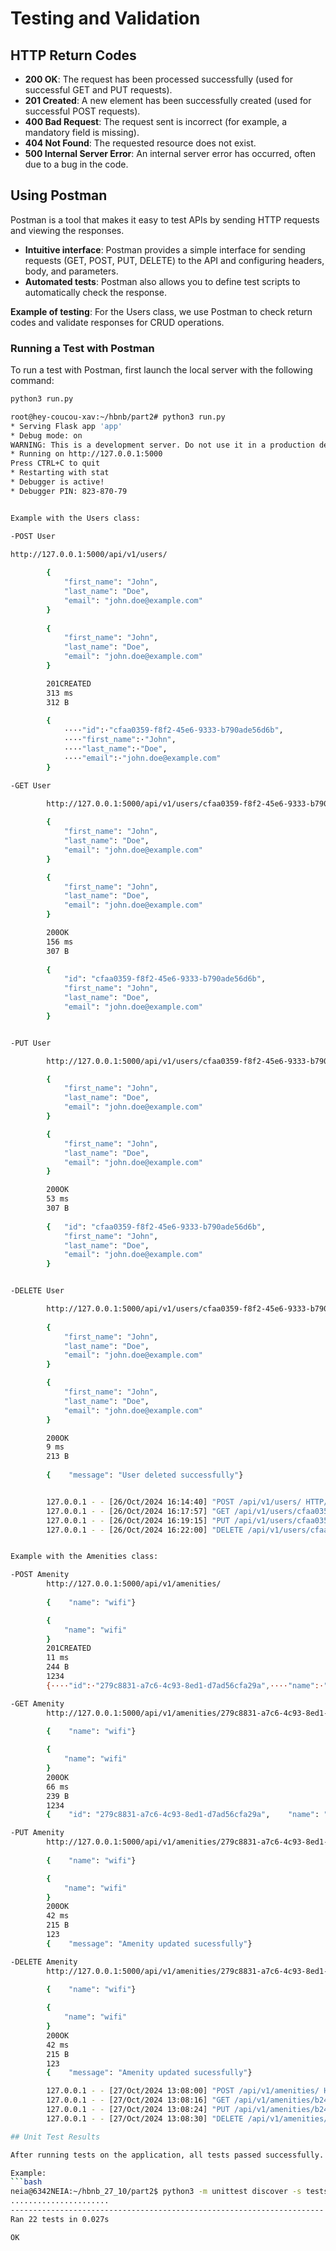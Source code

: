 # Testing and Validation  

## HTTP Return Codes  
- **200 OK**: The request has been processed successfully (used for successful GET and PUT requests).
- **201 Created**: A new element has been successfully created (used for successful POST requests).
- **400 Bad Request**: The request sent is incorrect (for example, a mandatory field is missing).
- **404 Not Found**: The requested resource does not exist.
- **500 Internal Server Error**: An internal server error has occurred, often due to a bug in the code.

## Using Postman  

Postman is a tool that makes it easy to test APIs by sending HTTP requests and viewing the responses.

- **Intuitive interface**: Postman provides a simple interface for sending requests (GET, POST, PUT, DELETE) to the API and configuring headers, body, and parameters.
- **Automated tests**: Postman also allows you to define test scripts to automatically check the response.
  
**Example of testing**: For the Users class, we use Postman to check return codes and validate responses for CRUD operations.

### Running a Test with Postman  
To run a test with Postman, first launch the local server with the following command:
```bash
python3 run.py

root@hey-coucou-xav:~/hbnb/part2# python3 run.py 
* Serving Flask app 'app'
* Debug mode: on
WARNING: This is a development server. Do not use it in a production deployment. Use a production WSGI server instead.
* Running on http://127.0.0.1:5000
Press CTRL+C to quit
* Restarting with stat
* Debugger is active!
* Debugger PIN: 823-870-79  


Example with the Users class:

-POST User

http://127.0.0.1:5000/api/v1/users/
        
        {  
            "first_name": "John",  
            "last_name": "Doe",  
            "email": "john.doe@example.com"
        } 
        
        {
            "first_name": "John",
            "last_name": "Doe",
            "email": "john.doe@example.com"
        }

        201CREATED
        313 ms
        312 B
        
        {
            ····"id":·"cfaa0359-f8f2-45e6-9333-b790ade56d6b",  
            ····"first_name":·"John",  
            ····"last_name":·"Doe",  
            ····"email":·"john.doe@example.com"  
        }

-GET User

        http://127.0.0.1:5000/api/v1/users/cfaa0359-f8f2-45e6-9333-b790ade56d6b  
        
        {  
            "first_name": "John",  
            "last_name": "Doe",  
            "email": "john.doe@example.com"
        } 

        {
            "first_name": "John",
            "last_name": "Doe",
            "email": "john.doe@example.com"
        }

        200OK
        156 ms
        307 B
        
        {    
            "id": "cfaa0359-f8f2-45e6-9333-b790ade56d6b",    
            "first_name": "John",    
            "last_name": "Doe",    
            "email": "john.doe@example.com"  
        }


-PUT User

        http://127.0.0.1:5000/api/v1/users/cfaa0359-f8f2-45e6-9333-b790ade56d6b

        {  
            "first_name": "John",  
            "last_name": "Doe",  
            "email": "john.doe@example.com"
        } 

        {
            "first_name": "John",
            "last_name": "Doe",
            "email": "john.doe@example.com"
        }

        200OK
        53 ms
        307 B
        
        {   "id": "cfaa0359-f8f2-45e6-9333-b790ade56d6b",    
            "first_name": "John",    
            "last_name": "Doe",    
            "email": "john.doe@example.com"  
        }


-DELETE User

        http://127.0.0.1:5000/api/v1/users/cfaa0359-f8f2-45e6-9333-b790ade56d6b
        
        {  
            "first_name": "John",  
            "last_name": "Doe",  
            "email": "john.doe@example.com"
        }

        {
            "first_name": "John",
            "last_name": "Doe",
            "email": "john.doe@example.com"
        }

        200OK
        9 ms
        213 B
        
        {    "message": "User deleted successfully"}


        127.0.0.1 - - [26/Oct/2024 16:14:40] "POST /api/v1/users/ HTTP/1.1" 201 -
        127.0.0.1 - - [26/Oct/2024 16:17:57] "GET /api/v1/users/cfaa0359-f8f2-45e6-9333-b790ade56d6b HTTP/1.1" 200 -
        127.0.0.1 - - [26/Oct/2024 16:19:15] "PUT /api/v1/users/cfaa0359-f8f2-45e6-9333-b790ade56d6b HTTP/1.1" 200 -
        127.0.0.1 - - [26/Oct/2024 16:22:00] "DELETE /api/v1/users/cfaa0359-f8f2-45e6-9333-b790ade56d6b HTTP/1.1" 200 -


Example with the Amenities class:  

-POST Amenity
        http://127.0.0.1:5000/api/v1/amenities/
        
        {    "name": "wifi"}

        {
            "name": "wifi"
        }
        201CREATED
        11 ms
        244 B
        1234
        {····"id":·"279c8831-a7c6-4c93-8ed1-d7ad56cfa29a",····"name":·"wifi"}

-GET Amenity
        http://127.0.0.1:5000/api/v1/amenities/279c8831-a7c6-4c93-8ed1-d7ad56cfa29a
        
        {    "name": "wifi"}

        {
            "name": "wifi"
        }
        200OK
        66 ms
        239 B
        1234
        {    "id": "279c8831-a7c6-4c93-8ed1-d7ad56cfa29a",    "name": "wifi"}

-PUT Amenity
        http://127.0.0.1:5000/api/v1/amenities/279c8831-a7c6-4c93-8ed1-d7ad56cfa29a
        
        {    "name": "wifi"}

        {
            "name": "wifi"
        }
        200OK
        42 ms
        215 B
        123
        {    "message": "Amenity updated sucessfully"}

-DELETE Amenity
        http://127.0.0.1:5000/api/v1/amenities/279c8831-a7c6-4c93-8ed1-d7ad56cfa29a
        
        {    "name": "wifi"}

        {
            "name": "wifi"
        }
        200OK
        42 ms
        215 B
        123
        {    "message": "Amenity updated sucessfully"}

        127.0.0.1 - - [27/Oct/2024 13:08:00] "POST /api/v1/amenities/ HTTP/1.1" 201 -
        127.0.0.1 - - [27/Oct/2024 13:08:16] "GET /api/v1/amenities/b2444ecd-bf3a-4785-9b2d-ac8f71e87c18 HTTP/1.1" 200 -
        127.0.0.1 - - [27/Oct/2024 13:08:24] "PUT /api/v1/amenities/b2444ecd-bf3a-4785-9b2d-ac8f71e87c18 HTTP/1.1" 200 -
        127.0.0.1 - - [27/Oct/2024 13:08:30] "DELETE /api/v1/amenities/b2444ecd-bf3a-4785-9b2d-ac8f71e87c18 HTTP/1.1" 200 -

## Unit Test Results

After running tests on the application, all tests passed successfully.

Example:
```bash
neia@6342NEIA:~/hbnb_27_10/part2$ python3 -m unittest discover -s tests
......................
----------------------------------------------------------------------
Ran 22 tests in 0.027s

OK
```
